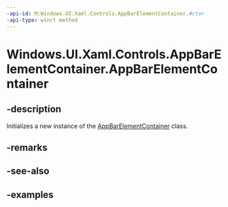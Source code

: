 ```yaml
---
-api-id: M:Windows.UI.Xaml.Controls.AppBarElementContainer.#ctor
-api-type: winrt method
---
```


<!-- Method syntax.
public AppBarElementContainer.AppBarElementContainer()
-->

# Windows.UI.Xaml.Controls.AppBarElementContainer.AppBarElementContainer

## -description

Initializes a new instance of the [AppBarElementContainer](appbarelementcontainer.md) class.

## -remarks

## -see-also

## -examples

